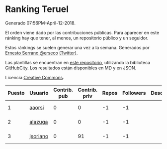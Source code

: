 # Ranking Teruel

Generado 07:56PM-April-12-2018.

El orden viene dado por las contribuciones públicas. Para aparecer en este ránking hay que tener, al menos, un repositorio público y un seguidor.

Estos ránkings se suelen generar una vez a la semana. Generados por [Ernesto Serrano @erseco](https://github.com/erseco/) [(Twitter)](https://twitter.com/erseco).

Las plantillas se encuentran en [este repositorio](https://github.com/iblancasa/GH-Spanish-Ranking), utilizando la biblioteca [GitHubCity](https://github.com/iblancasa/GitHubCity). Los resultados están disponibles en MD y en JSON.

Licencia [Creative Commons](https://creativecommons.org/licenses/by/4.0/).

| Puesto   |  Usuario  | Contrib. pub | Contrib. priv |Repos| Followers | Desde |  Avatar  |
|----------|-----------|--------------|---------------|-----|-----------|-------|----------|
|1|[aaorsi](https://github.com/aaorsi)|0|0|-1|-1||![aaorsi]()|
|2|[alazuga](https://github.com/alazuga)|0|0|-1|-1||![alazuga]()|
|3|[jsoriano](https://github.com/jsoriano)|0|91|-1|-1||![jsoriano]()|
